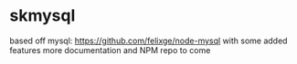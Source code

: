# skmysql
based off mysql: https://github.com/felixge/node-mysql 
with some added features
more documentation and NPM repo to come
